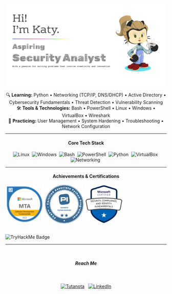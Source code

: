 ![Header](assets/images/githubBanner.png)

<!-- Current Focus / Learning -->
<p align="center">
  🔍 <strong>Learning:</strong> Python • Networking (TCP/IP, DNS/DHCP) • Active Directory • Cybersecurity Fundamentals • Threat Detection • Vulnerability Scanning<br>
  🛠️ <strong>Tools & Technologies:</strong> Bash • PowerShell • Linux • Windows • VirtualBox • Wireshark<br>
  🔧 <strong>Practicing:</strong> User Management • System Hardening • Troubleshooting • Network Configuration
</p>

---

<h4 align="center">Core Tech Stack</h4>
<p align="center">
  <img src="https://img.shields.io/badge/Linux-FCC624?style=for-the-badge&logo=linux&logoColor=black" alt="Linux" height="28"/> 
  <img src="https://img.shields.io/badge/Windows-0078D6?style=for-the-badge&logo=windows&logoColor=white" alt="Windows" height="28"/> 
  <img src="https://img.shields.io/badge/Bash-%234EAA25.svg?style=for-the-badge&logo=gnu-bash&logoColor=white" alt="Bash" height="28"/> 
  <img src="https://img.shields.io/badge/PowerShell-%235391FE.svg?style=for-the-badge&logo=powershell&logoColor=white" alt="PowerShell" height="28"/> 
  <img src="https://img.shields.io/badge/Python-3776AB?style=for-the-badge&logo=python&logoColor=white" alt="Python" height="30"/> 
  <img src="https://img.shields.io/badge/VirtualBox-2D6E9C?style=for-the-badge&logo=virtualbox&logoColor=white" alt="VirtualBox" height="30"/> 
  <img src="https://img.shields.io/badge/Networking-007ACC?style=for-the-badge" alt="Networking" height="30"/> 
  <!-- Add any others here -->
</p>

--- 

<h4 align="center">Achievements & Certifications</h4>
<img src="assets/images/mtaLogo.png" alt="MTA 98-361 Logo" width="120"/>
<img src="assets/images/pcapLogo.png" alt="PCAP Logo" width="120"/>  
<img src="assets/images/sc900.png" alt="PCAP Logo" width="120"/>  

<br /> 
<br />

![TryHackMe Badge](https://tryhackme-badges.s3.amazonaws.com/katyfa.png) 

---
<br />

<!-- GitHub Stats Section 
<h4 align="center">My GitHub Activity</h4>
<p>
  <a href="https://github.com/KatyFrancesA">
    <img align="center" src="https://github-readme-stats.vercel.app/api?username=KatyFrancesA&show_icons=true&theme=radical&rank_icon=github&count_private=true" alt="Katy's GitHub stats" />
  </a>
  <br/> <!-- Optional: Add a line break if you want the language card below
  <a href="https://github.com/KatyFrancesA">
    <!-- Consider layout=compact for less space
    <img align="center" src="https://github-readme-stats.vercel.app/api/top-langs/?username=KatyFrancesA&layout=compact&theme=radical&langs_count=8" alt="Top Langs" />
  </a> 

  <br />
  <br />

<p align="center"> <img src="https://komarev.com/ghpvc/?username=KatyFrancesA&color=blueviolet" alt="Profile Views"/> </p> 

---- -->

<h5 align="center">Reach Me</h5>

<br />

<p align="center">
  <a href="mailto:@tutamail.com"><img src="https://img.shields.io/badge/Tutanota-840010?style=for-the-badge&logo=Tutanota&logoColor=white" alt="Tutanota"></a>
  <span>&nbsp;</span>
  <a href="https://www.linkedin.com/in//"><img src="https://img.shields.io/badge/linkedin-%230077B5.svg?style=for-the-badge&logo=linkedin&logoColor=white" alt="LinkedIn"></a>
</p>

<!---
KatyFrancesA/KatyFrancesA is a ✨ special ✨ repository because its `README.md` (this file) appears on your GitHub profile.
You can click the Preview link to take a look at your changes.
--->
